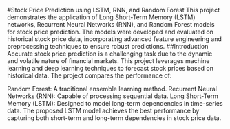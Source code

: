 #Stock Price Prediction using LSTM, RNN, and Random Forest
This project demonstrates the application of Long Short-Term Memory (LSTM) networks, Recurrent Neural Networks (RNN), and Random Forest models for stock price prediction. The models were developed and evaluated on historical stock price data, incorporating advanced feature engineering and preprocessing techniques to ensure robust predictions.
##Introduction
Accurate stock price prediction is a challenging task due to the dynamic and volatile nature of financial markets. This project leverages machine learning and deep learning techniques to forecast stock prices based on historical data. The project compares the performance of:

Random Forest: A traditional ensemble learning method.
Recurrent Neural Networks (RNN): Capable of processing sequential data.
Long Short-Term Memory (LSTM): Designed to model long-term dependencies in time-series data.
The proposed LSTM model achieves the best performance by capturing both short-term and long-term dependencies in stock price data.
